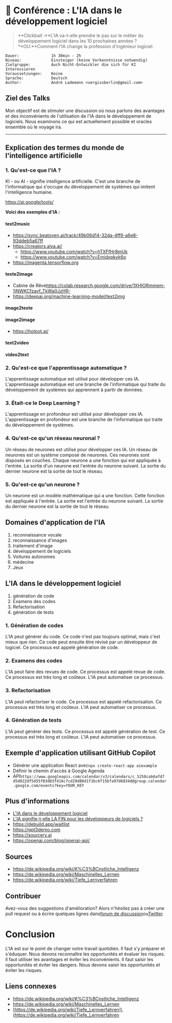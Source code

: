 # 💬 Conférence : L'IA dans le développement logiciel

> **Clickbait :**L'IA va-t-elle prendre le pas sur le métier du développement logiciel dans les 10 prochaines années ?**OU:**Comment l'IA change la profession d'ingénieur logiciel.

```text
Dauer:              1h 30min - 2h
Niveau:             Einsteiger (keine Vorkenntnisse notwendig)
Zielgruppe:         Auch Nicht-Entwickler die sich für KI Interessieren
Voraussetzungen:    Keine
Sprache:            Deutsch
Author:             André Lademann <vergissberlin@gmail.com>
```

## Ziel des Talks

Mon objectif est de stimuler une discussion où nous parlons des avantages et des inconvénients de l'utilisation de l'IA dans le développement de logiciels. Nous examinons ce qui est actuellement possible et oracles ensemble où le voyage ira.

* * *

## Explication des termes du monde de l'intelligence artificielle

### 1. Qu'est-ce que l'IA ?

KI - ou AI - signifie intelligence artificielle. C'est une branche de l'informatique qui s'occupe du développement de systèmes qui imitent l'intelligence humaine.

<https://ai.google/tools/>

**Voici des exemples d'IA :**

#### text2music

-   <https://sync.beatoven.ai/track/49b06d14-32da-4ff9-a6e8-93ddeb5a67ff>
-   <https://creators.aiva.ai/>
    -   <https://www.youtube.com/watch?v=hTXFfHr8mUk>
    -   <https://www.youtube.com/watch?v=Emidxpkyk6o>
-   <https://magenta.tensorflow.org>

#### texte2image

-   Cabine de Rêve<https://colab.research.google.com/drive/1XHIORmmem-1jNWKCfzavf_TkWa0JzHR->
-   <https://deepai.org/machine-learning-model/text2img>

#### image2texte

#### image2image

-   <https://hotpot.ai/>

#### text2video

#### video2text

### 2. Qu'est-ce que l'apprentissage automatique ?

L'apprentissage automatique est utilisé pour développer ces IA. L'apprentissage automatique est une branche de l'informatique qui traite du développement de systèmes qui apprennent à partir de données.

### 3. Était-ce le Deep Learning ?

L'apprentissage en profondeur est utilisé pour développer ces IA. L'apprentissage en profondeur est une branche de l'informatique qui traite du développement de systèmes.

### 4. Qu'est-ce qu'un réseau neuronal ?

Un réseau de neurones est utilisé pour développer ces IA. Un réseau de neurones est un système composé de neurones. Ces neurones sont disposés en couches. Chaque neurone a une fonction qui est appliquée à l'entrée. La sortie d'un neurone est l'entrée du neurone suivant. La sortie du dernier neurone est la sortie de tout le réseau.

### 5. Qu'est-ce qu'un neurone ?

Un neurone est un modèle mathématique qui a une fonction. Cette fonction est appliquée à l'entrée. La sortie est l'entrée du neurone suivant. La sortie du dernier neurone est la sortie de tout le réseau.

## Domaines d'application de l'IA

1.  reconnaissance vocale
2.  reconnaissance d'images
3.  traitement d'image
4.  développement de logiciels
5.  Voitures autonomes
6.  médecine
7.  Jeux

## L'IA dans le développement logiciel

1.  génération de code
2.  Examens des codes
3.  Refactorisation
4.  génération de tests

### 1. Génération de codes

L'IA peut générer du code. Ce code n'est pas toujours optimal, mais c'est mieux que rien. Ce code peut ensuite être révisé par un développeur de logiciel. Ce processus est appelé génération de code.

### 2. Examens des codes

L'IA peut faire des revues de code. Ce processus est appelé revue de code. Ce processus est très long et coûteux. L'IA peut automatiser ce processus.

### 3. Refactorisation

L'IA peut refactoriser le code. Ce processus est appelé refactorisation. Ce processus est très long et coûteux. L'IA peut automatiser ce processus.

### 4. Génération de tests

L'IA peut générer des tests. Ce processus est appelé génération de test. Ce processus est très long et coûteux. L'IA peut automatiser ce processus.

## Exemple d'application utilisant GitHub Copilot

-   Générer une application React avec`npx create-react-app aiexample`
-   Définir le chemin d'accès à Google Agenda
-   API`https://www.googleapis.com/calendar/v3/calendars/c_5258cab6afd7d5d022df5d55f03d83f416c7cd29d80d1f1bc6f15bfa97d6834d@group.calendar.google.com/events?key=YOUR_KEY`

## Plus d'informations

-   [L'IA dans le développement logiciel](https://www.youtube.com/watch?v=RVUxHBVEuo0)
-   [L'IA signifie-t-elle LA FIN pour les développeurs de logiciels ?](https://www.youtube.com/watch?v=ZOwgNA_zKnE)
-   <https://debuild.app/waitlist>
-   <https://gpt3demo.com>
-   <https://sourcery.ai>
-   <https://openai.com/blog/openai-api/>

## Sources

-   <https://de.wikipedia.org/wiki/K%C3%BCnstliche_Intelligenz>
-   <https://de.wikipedia.org/wiki/Maschinelles_Lernen>
-   <https://de.wikipedia.org/wiki/Tiefe_Lernverfahren>

## Contribuer

Avez-vous des suggestions d'amélioration? Alors n'hésitez pas à créer une pull request ou à écrire quelques lignes dans[forum de discussion](https://github.com/vergissberlin/talk-ai-and-software-development/discussions)ou[Twitter](https://twitter.com/vergissberlin).

# Conclusion

L'IA est sur le point de changer notre travail quotidien. Il faut s'y préparer et s'éduquer. Nous devons reconnaître les opportunités et évaluer les risques. Il faut utiliser les avantages et éviter les inconvénients. Il faut saisir les opportunités et éviter les dangers. Nous devons saisir les opportunités et éviter les risques.

## Liens connexes

-   <https://de.wikipedia.org/wiki/K%C3%BCnstliche_Intelligenz>
-   <https://de.wikipedia.org/wiki/Maschinelles_Lernen>
-   [https://de.wikipedia.org/wiki/Tiefe_Lernverfahren]\(<https://de.wikipedia.org/wiki/Tiefe_Lernverfahren>
